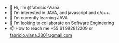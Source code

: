 - 👋 Hi, I’m @fabricio-Viana
- 👀 I’m interested in JAVA, and javascript and c/c++.
- 🌱 I’m currently learning JAVA 
- 💞️ I’m looking to collaborate on Software Engineering
- 📫 How to reach me +55 61 992812209 or fabricio.viana.2301@gmail.com

<!---
fabricio-Viana/fabricio-Viana is a ✨ special ✨ repository because its `README.md` (this file) appears on your GitHub profile.
You can click the Preview link to take a look at your changes.
--->

<img src="[URL_da_Imagem](https://www.google.com/url?sa=i&url=https%3A%2F%2Fbr.vexels.com%2Fpng-svg%2Fprevisualizar%2F166401%2Ficone-da-linguagem-de-programacao-java&psig=AOvVaw3m0tV9yJR9jOOHQOjlmAGJ&ust=1729169593986000&source=images&cd=vfe&opi=89978449&ved=0CBQQjRxqFwoTCKioou34kokDFQAAAAAdAAAAABAE)" alt="">
